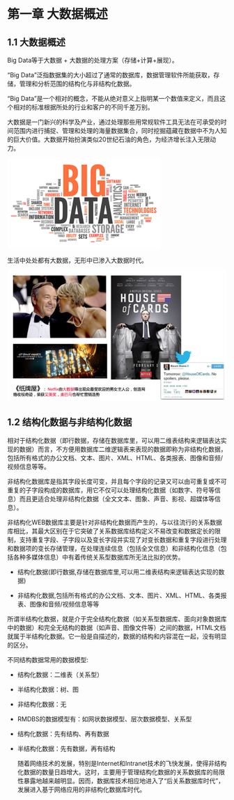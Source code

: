 # 第一章 大数据概述

## 1.1 大数据概述

  Big Data等于大数据 + 大数据的处理方案（存储+计算+展现）。

“Big Data”泛指数据集的大小超过了通常的数据库，数据管理软件所能获取，存储，管理和分析范围的结构化与非结构化数据。

“Big Data”是一个相对的概念，不能从绝对意义上指明某一个数值来定义，而且这个相对的标准根据所处的行业和客户的不同千差万别。

大数据是一门新兴的科学及产业，通过处理那些用常规软件工具无法在可承受的时间范围内进行捕捉、管理和处理的海量数据集合，同时挖掘蕴藏在数据中不为人知的巨大价值。大数据开始扮演类似20世纪石油的角色，为经济增长注入无限动力。

![](/assets/import1.1.-2.png)

生活中处处都有大数据，无形中已渗入大数据时代。

![](/assets/import1.1-1.png)

## 1.2  结构化数据与非结构化数据

   相对于结构化数据（即行数据，存储在数据库里，可以用二维表结构来逻辑表达实现的数据）而言，不方便用数据库二维逻辑表来表现的数据即称为非结构化数据，包括所有格式的办公文档、文本、图片、XML、HTML、各类报表、图像和音频/视频信息等等。

   非结构化数据库是指其字段长度可变，并且每个字段的记录又可以由可重复或不可重复的子字段构成的数据库，用它不仅可以处理结构化数据（如数字、符号等信息）而且更适合处理非结构化数据（全文文本、图象、声音、影视、超媒体等信息）。

   非结构化WEB数据库主要是针对非结构化数据而产生的，与以往流行的关系数据库相比，其最大区别在于它突破了关系数据库结构定义不易改变和数据定长的限制，支持重复字段、子字段以及变长字段并实现了对变长数据和重复字段进行处理和数据项的变长存储管理，在处理连续信息（包括全文信息）和非结构化信息（包括各种多媒体信息）中有着传统关系型数据库所无法比拟的优势。

* 结构化数据\(即行数据,存储在数据库里,可以用二维表结构来逻辑表达实现的数据\)

* 非结构化数据,包括所有格式的办公文档、文本、图片、XML、HTML、各类报表、图像和音频/视频信息等等

所谓半结构化数据，就是介于完全结构化数据（如关系型数据库、面向对象数据库中的数据）和完全无结构的数据（如声音、图像文件等）之间的数据，HTML文档就属于半结构化数据。它一般是自描述的，数据的结构和内容混在一起，没有明显的区分。

不同结构数据常用的数据模型:

* 结构化数据：二维表（关系型）

* 半结构化数据：树、图

* 非结构化数据：无

* RMDBS的数据模型有：如网状数据模型、层次数据模型、关系型

* 结构化数据：先有结构、再有数据

* 半结构化数据：先有数据，再有结构

   随着网络技术的发展，特别是Internet和Intranet技术的飞快发展，使得非结构化数据的数量日趋增大。这时，主要用于管理结构化数据的关系数据库的局限性暴露地越来越明显。因而，数据库技术相应地进入了“后关系数据库时代”，发展进入基于网络应用的非结构化数据库时代。



